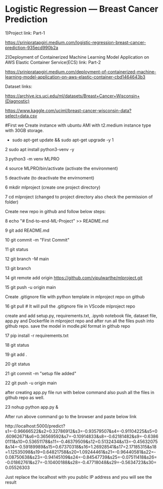 
# Logistic Regression — Breast Cancer Prediction

1)Project link: Part-1

https://srinipratapgiri.medium.com/logistic-regression-breast-cancer-prediction-935ecd990b2a

2)Deployment of Containerized Machine Learning Model Application on AWS Elastic Container Service(ECS) link: Part-2

https://srinipratapgiri.medium.com/deployment-of-containerized-machine-learning-model-application-on-aws-elastic-container-cbd1464643b3

Dataset links: 

https://archive.ics.uci.edu/ml/datasets/Breast+Cancer+Wisconsin+(Diagnostic)

https://www.kaggle.com/uciml/breast-cancer-wisconsin-data?select=data.csv

#First we Create instance with ubuntu AMI with t2.medium instance type with 30GB storage. 

*   sudo apt-get update && sudo apt-get upgrade -y 1

2   sudo apt install python3-venv -y

3   python3 -m venv MLPRO

4   source MLPRO/bin/activate                 (activate the environment)

5   deactivate                                (to deactivate the envirnoment)

6   mkdir mlproject                           (create one project directory)

7   cd mlproject                              (changed to project directory also check the permission of folder)

Create new repo in github and follow below steps:

8   echo "# End-to-end-ML-Project" >> README.md

9   git add README.md

10  git commit -m "First Commit"

11  git status

12  git branch -M main

13  git branch

14  git remote add origin https://github.com/vipulwarthe/mlproject.git

15  git push -u origin main

Create .gitignore file with python template in mlproject repo on github

16  git pull    # It will pull the .gitignore file in VScode mlproject repo

create and add setup.py, requirements.txt, .ipynb notebook file, dataset file, app.py and Dockerfile in mlproject repo and after run all the files push into github repo.
save the model in modle.pkl format in github repo

17  pip install -r requirements.txt 

18  git status

19  git add .

20  git status

21  git commit -m "setup file added"

22  git push -u origin main

after creating app.py file run with below command also push all the files in github repo as well.

23  nohup python app.py & 

After run above command go to the browser and paste below link

http://localhost:5000/predict?s1=-0.96666522&s2=0.32786912&s3=-0.93579507&s4=-0.91104225&s5=0.60962671&s6=0.36569592&s7=-0.10914833&s8=-0.62181482&s9=-0.63860111&s10=0.53651178&s11=-0.46379509&s12=0.5132434&s13=-0.45632075&s14=-0.59189989&s15=0.67370318&s16=1.26928541&s17=2.17185315&s18=1.12535098&s19=0.64821758&s20=1.09244461&s21=-0.96440581&s22=-0.08750638&s23=-0.94145109&s24=-0.84547739&s25=-0.07511418&s26=-0.01862761&s27=-0.10400188&s28=-0.47718048&s29=-0.5634723&s30=0.05526303

Just replace the localhost with you public IP address and you will see the result
